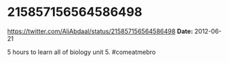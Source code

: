 # 215857156564586498
https://twitter.com/AliAbdaal/status/215857156564586498
**Date:** 2012-06-21

5 hours to learn all of biology unit 5. #comeatmebro
